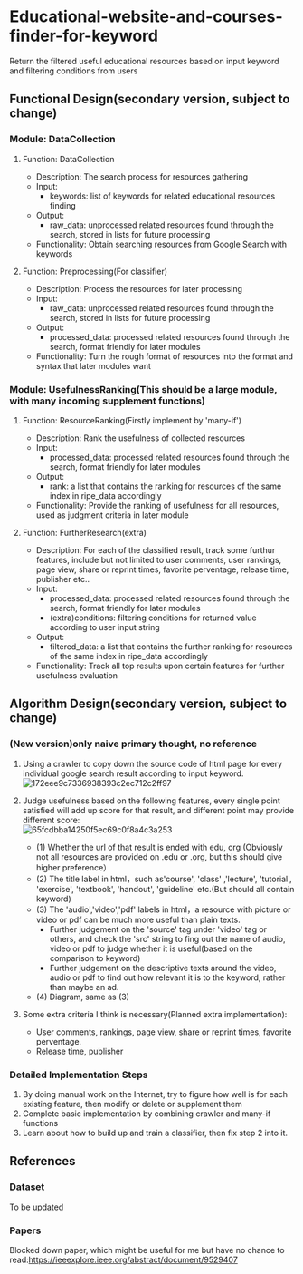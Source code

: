# Educational-website-and-courses-finder-for-keyword
Return the filtered useful educational resources based on input keyword and filtering conditions from users
## Functional Design(secondary version, subject to change)
### Module: DataCollection
1. Function: DataCollection
   - Description: The search process for resources gathering
   - Input:
     - keywords: list of keywords for related educational resources finding
   - Output:
     - raw_data: unprocessed related resources found through the search, stored in lists for future processing
   - Functionality: Obtain searching resources from Google Search with keywords

2. Function: Preprocessing(For classifier)
   - Description: Process the resources for later processing
   - Input:
     - raw_data: unprocessed related resources found through the search, stored in lists for future processing
   - Output:
     - processed_data: processed related resources found through the search, format friendly for later modules
   - Functionality: Turn the rough format of resources into the format and syntax that later modules want

### Module: UsefulnessRanking(This should be a large module, with many incoming supplement functions)
1. Function: ResourceRanking(Firstly implement by 'many-if')
   - Description: Rank the usefulness of collected resources
   - Input:
     - processed_data: processed related resources found through the search, format friendly for later modules
   - Output:
     - rank: a list that contains the ranking for resources of the same index in ripe_data accordingly
   - Functionality: Provide the ranking of usefulness for all resources, used as judgment criteria in later module

2. Function: FurtherResearch(extra)
   - Description: For each of the classified result, track some furthur features, include but not limited to user comments, user rankings, page view, share or reprint times, favorite perventage, release time, publisher etc..
   - Input:
     - processed_data: processed related resources found through the search, format friendly for later modules
     - (extra)conditions: filtering conditions for returned value according to user input string
   - Output:
     - filtered_data:  a list that contains the further ranking for resources of the same index in ripe_data accordingly
   - Functionality: Track all top results upon certain features for further usefulness evaluation

## Algorithm Design(secondary version, subject to change)
### (New version)only naive primary thought, no reference
1. Using a crawler to copy down the source code of html page for every individual google search result according to input keyword.</br>
![172eee9c7336938393c2ec712c2ff97](https://user-images.githubusercontent.com/66361320/135891667-90540080-ca48-456f-bb52-f97ef9aeb3da.png)

2. Judge usefulness based on the following features, every single point satisfied will add up score for that result, and different point may provide different score:</br>
![65fcdbba14250f5ec69c0f8a4c3a253](https://user-images.githubusercontent.com/66361320/137957846-cd0070b5-14ce-4db9-b9ce-49b44cf354d7.png)
   - (1) Whether the url of that result is ended with edu, org (Obviously not all resources are provided on .edu or .org, but this should give higher preference）
   - (2) The title label in html，such as'course', 'class' ,'lecture', 'tutorial', 'exercise', 'textbook', 'handout', 'guideline' etc.(But should all contain keyword)
   - (3) The 'audio','video','pdf' labels in html，a resource with picture or video or pdf can be much more useful than plain texts. 
      - Further judgement on the 'source' tag under 'video' tag or others, and check the 'src' string to fing out the name of audio, video or pdf to judge whether it is useful(based on the comparison to keyword)
      - Further judgement on the descriptive texts around the video, audio or pdf to find out how relevant it is to the keyword, rather than maybe an ad.
   - (4) Diagram, same as (3)

3. Some extra criteria I think is necessary(Planned extra implementation):
   - User comments, rankings, page view, share or reprint times, favorite perventage. 
   - Release time, publisher

### Detailed Implementation Steps
1. By doing manual work on the Internet, try to figure how well is for each existing feature, then modify or delete or supplement them
2. Complete basic implementation by combining crawler and many-if functions
3. Learn about how to build up and train a classifier, then fix step 2 into it.


## References
### Dataset
To be updated

### Papers
Blocked down paper, which might be useful for me but have no chance to read:https://ieeexplore.ieee.org/abstract/document/9529407
